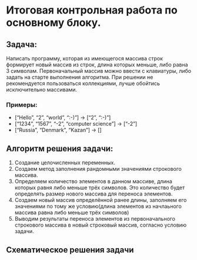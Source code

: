 # Итоговая контрольная работа по основному блоку.
## Задача:
Написать программу, которая из имеющегося массива строк формирует новый массив из строк, длина которых меньше, либо равна 3 символам. Первоначальный массив можно ввести с клавиатуры, либо задать на старте выполнения алгоритма. При решении не рекомендуется пользоваться коллекциями, лучше обойтись исключительно массивами.

### Примеры:
+ [“Hello”, “2”, “world”, “:-)”] → [“2”, “:-)”]
+ [“1234”, “1567”, “-2”, “computer science”] → [“-2”]
+ [“Russia”, “Denmark”, “Kazan”] → []

## Алгоритм решения задачи:

1. Создание целочисленных переменных.
2. Создаем метод заполнения рандомными значениями строкового массива.
3. Определяем количество элементов в данном массиве, длина которых равня либо меньше трёх символов. Это количество будет определять размер нового массива для переноса элементов.
4. Создаем новый массив определённой ранее длины, заполняем его значениями по тому же условию(длина элементов из начлаьного массива равна либо меньше трёх символов)
5. Выводим результаты переноса элементов из первоначального строкового массива в новый строковый массив, согласно условию задачи.

## Схематическое решения задачи
